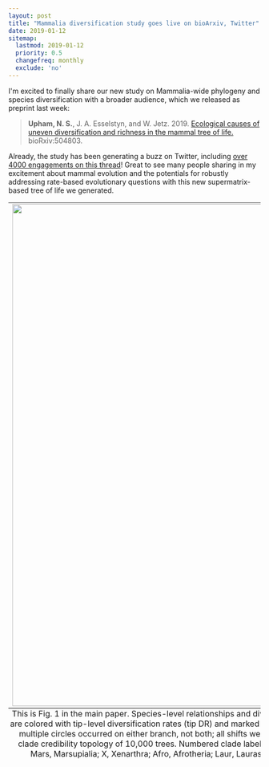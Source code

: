 ```yaml
---
layout: post
title: "Mammalia diversification study goes live on bioArxiv, Twitter"
date: 2019-01-12
sitemap:
  lastmod: 2019-01-12
  priority: 0.5
  changefreq: monthly
  exclude: 'no'
---
```


I'm excited to finally share our new study on Mammalia-wide phylogeny and species diversification with a broader audience, which we released as preprint last week: 

>**Upham, N. S.**, J. A. Esselstyn, and W. Jetz. 2019. [Ecological causes of uneven diversification and richness in the mammal tree of life.](https://doi.org/10.1101/504803) bioRxiv:504803.

Already, the study has been generating a buzz on Twitter, including [over 4000 engagements on this thread](https://twitter.com/n8_upham/status/1082317979776401409)!  Great to see many people sharing in my excitement about mammal evolution and the potentials for robustly addressing rate-based evolutionary questions with this new supermatrix-based tree of life we generated.

<table class="image" style="float:center" caption-side="bottom" text-align="left">
<caption align="bottom" justify="left">This is Fig. 1 in the main paper. Species-level relationships and diversification rates across 5911 species of mammals. The branches are colored with tip-level diversification rates (tip DR) and marked with 24 shifts in lineage diversification rates (labels A-X; shifts with multiple circles occurred on either branch, not both; all shifts were detected in ≥ 5 of 10 trees analyzed in BAMM (43)). Maximum clade credibility topology of 10,000 trees. Numbered clade labels correspond to orders and subclades listed in the plot periphery: Mars, Marsupialia; X, Xenarthra; Afro, Afrotheria; Laur, Laurasiatheria; Euar, Euarchontoglires. Scale in millions of years, Ma.</caption>
<tr><td><img src="https://n8upham.github.io/images/Fig1_NDexp_TopoCons_24Oct2018.jpg" width="1000px" /></td></tr>
</table>


